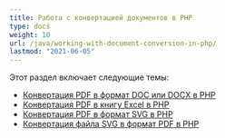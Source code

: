 ```yaml
---
title: Работа с конвертацией документов в PHP
type: docs
weight: 10
url: /java/working-with-document-conversion-in-php/
lastmod: "2021-06-05"
---
```


Этот раздел включает следующие темы:

- [Конвертация PDF в формат DOC или DOCX в PHP](/pdf/java/convert-pdf-to-doc-or-docx-format-in-php/)
- [Конвертация PDF в книгу Excel в PHP](/pdf/java/convert-pdf-to-excel-workbook-in-php/)
- [Конвертация PDF в формат SVG в PHP](/pdf/java/convert-pdf-to-svg-format-in-php/)
- [Конвертация файла SVG в формат PDF в PHP](/pdf/java/convert-svg-file-to-pdf-format-in-php/)
